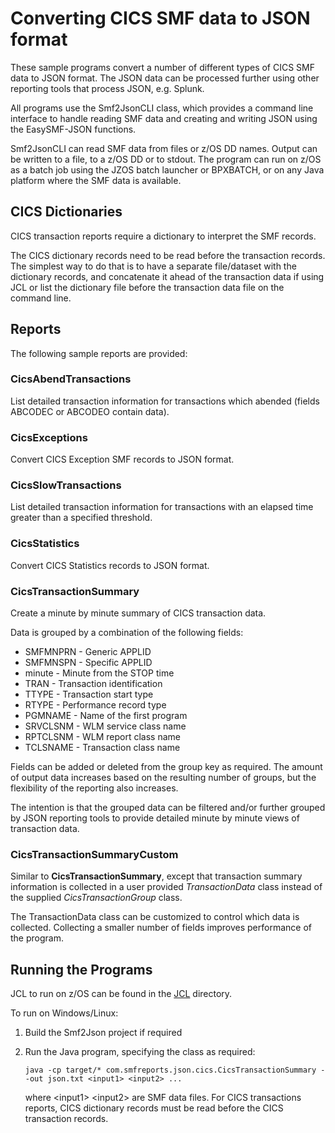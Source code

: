 # Converting CICS SMF data to JSON format

These sample programs convert a number of different types of CICS SMF data to JSON format.
The JSON data can be processed further using other reporting tools that process JSON, e.g. Splunk.

All programs use the Smf2JsonCLI class, which provides a command line interface to handle reading SMF data and creating and writing JSON using the EasySMF-JSON functions.

Smf2JsonCLI can read SMF data from files or z/OS DD names. Output can be written to a file, to a z/OS DD or to stdout. The program can run on z/OS as a batch job using the JZOS batch launcher or BPXBATCH, or on any Java platform where the SMF data is available.

## CICS Dictionaries

CICS transaction reports require a dictionary to interpret the SMF records.

The CICS dictionary records need to be read before the transaction records. The simplest way to do that is to have a separate file/dataset with the dictionary records, and concatenate it ahead of the transaction data if using JCL or list the dictionary file before the transaction data file on the command line.

## Reports

The following sample reports are provided:

### CicsAbendTransactions

List detailed transaction information for transactions which abended 
(fields ABCODEC or ABCODEO contain data).

### CicsExceptions

Convert CICS Exception SMF records to JSON format.

### CicsSlowTransactions

List detailed transaction information for transactions with an elapsed time greater than a specified threshold.

### CicsStatistics

Convert CICS Statistics records to JSON format.

### CicsTransactionSummary

Create a minute by minute summary of CICS transaction data.

Data is grouped by a combination of the following fields:

* SMFMNPRN - Generic APPLID
* SMFMNSPN - Specific APPLID
* minute - Minute from the STOP time
* TRAN - Transaction identification
* TTYPE - Transaction start type
* RTYPE - Performance record type
* PGMNAME - Name of the first program
* SRVCLSNM - WLM service class name
* RPTCLSNM - WLM report class name
* TCLSNAME - Transaction class name

Fields can be added or deleted from the group key as required. The amount of output data increases based on the resulting number of groups, but the flexibility of the reporting also increases.

The intention is that the grouped data can be filtered and/or further grouped by JSON reporting tools to provide detailed minute by minute views of transaction data.

### CicsTransactionSummaryCustom

Similar to **CicsTransactionSummary**, except that transaction summary information is collected in a user provided *TransactionData* class instead of the supplied *CicsTransactionGroup* class.

The TransactionData class can be customized to control which data is collected. Collecting a smaller number of fields improves performance of the program.

## Running the Programs

JCL to run on z/OS can be found in the [JCL](./JCL) directory.

To run on Windows/Linux:

1) Build the Smf2Json project if required
2) Run the Java program, specifying the class as required:   

   ```
   java -cp target/* com.smfreports.json.cics.CicsTransactionSummary --out json.txt <input1> <input2> ...   
   ```
   
   where \<input1\> \<input2\> are SMF data files. For CICS transactions reports, CICS dictionary records must be read before the CICS transaction records.